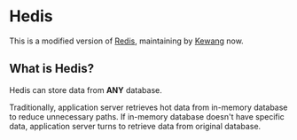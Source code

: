 # Hedis

This is a modified version of [Redis](https://github.com/antirez/redis), maintaining by [Kewang](https://github.com/kewangtw) now.

## What is Hedis?

Hedis can store data from **ANY** database.

Traditionally, application server retrieves hot data from in-memory database to reduce unnecessary paths. If in-memory database doesn't have specific data, application server turns to retrieve data from original database.